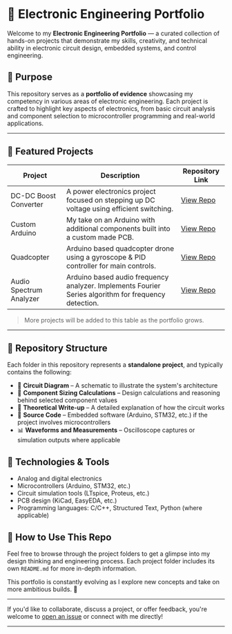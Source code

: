 # 🧠 Electronic Engineering Portfolio

Welcome to my **Electronic Engineering Portfolio** — a curated collection of hands-on projects that demonstrate my skills, creativity, and technical ability in electronic circuit design, embedded systems, and control engineering.

## 🎯 Purpose

This repository serves as a **portfolio of evidence** showcasing my competency in various areas of electronic engineering. Each project is crafted to highlight key aspects of electronics, from basic circuit analysis and component selection to microcontroller programming and real-world applications.

---

## 🌟 Featured Projects

| Project | Description	| Repository Link |
|--------|-------------|------|
| DC-DC Boost Converter	| A power electronics project focused on stepping up DC voltage using efficient switching. |	[View Repo](https://github.com/Yasteer/DC-DC-Boost-Convertor) |
| Custom Arduino | My take on an Arduino with additional components built into a custom made PCB. | [View Repo](https://github.com/Yasteer/My-Custom-Arduino) |
| Quadcopter | Arduino based quadcopter drone using a gyroscope & PID controller for main controls. |  [View Repo](https://github.com/Yasteer/Quadcopter) |
| Audio Spectrum Analyzer | Arduino based audio frequency analyzer. Implements Fourier Series algorithm for frequency detection. | [View Repo](https://github.com/Yasteer/Audio-Spectrum-LED-Analyser) |


> More projects will be added to this table as the portfolio grows.

---

## 📂 Repository Structure

Each folder in this repository represents a **standalone project**, and typically contains the following:

- 📐 **Circuit Diagram** – A schematic to illustrate the system's architecture  
- 📏 **Component Sizing Calculations** – Design calculations and reasoning behind selected component values  
- 🧠 **Theoretical Write-up** – A detailed explanation of how the circuit works  
- 💾 **Source Code** – Embedded software (Arduino, STM32, etc.) if the project involves microcontrollers  
- 📊 **Waveforms and Measurements** – Oscilloscope captures or simulation outputs where applicable

## 🧰 Technologies & Tools

- Analog and digital electronics
- Microcontrollers (Arduino, STM32, etc.)
- Circuit simulation tools (LTspice, Proteus, etc.)
- PCB design (KiCad, EasyEDA, etc.)
- Programming languages: C/C++, Structured Text, Python (where applicable)

## 📌 How to Use This Repo

Feel free to browse through the project folders to get a glimpse into my design thinking and engineering process. Each project folder includes its own `README.md` for more in-depth information.

This portfolio is constantly evolving as I explore new concepts and take on more ambitious builds. 🚀

---

If you'd like to collaborate, discuss a project, or offer feedback, you're welcome to [open an issue](https://github.com/Yasteer/Electronic-Engineering-Portfolio/issues) or connect with me directly!

---

